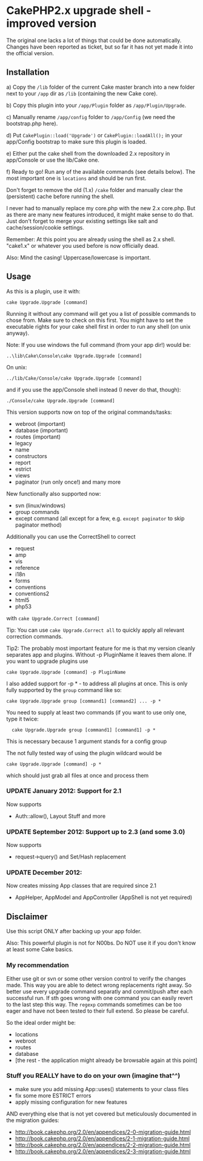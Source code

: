 # CakePHP2.x upgrade shell - improved version

The original one lacks a lot of things that could be done automatically.
Changes have been reported as ticket, but so far it has not yet made it into the official version.

## Installation

a) Copy the `/lib` folder of the current Cake master branch into a new folder next to your `/app` dir as `/lib` (containing the new Cake core).

b) Copy this plugin into your `/app/Plugin` folder as `/app/Plugin/Upgrade`.

c) Manually rename `/app/config` folder to `/app/Config` (we need the bootstrap.php here).

d) Put `CakePlugin::load('Upgrade')` or `CakePlugin::loadAll();` in your app/Config bootstrap to make sure this plugin is loaded.

e) Either put the cake shell from the downloaded 2.x repository in app/Console or use the lib/Cake one.

f) Ready to go! Run any of the available commands (see details below). The most important one is `locations` and should be run first.

Don't forget to remove the old (1.x) `/cake` folder and manually clear the (persistent) cache before running the shell.

I never had to manually replace my core.php with the new 2.x core.php. But as there are many new features introduced, it might make sense to do that.
Just don't forget to merge your existing settings like salt and cache/session/cookie settings.

Remember: At this point you are already using the shell as 2.x shell. "cake1.x" or whatever you used before is now officially dead.

Also: Mind the casing! Uppercase/lowercase is important.

## Usage

As this is a plugin, use it with:

    cake Upgrade.Upgrade [command]

Running it without any command will get you a list of possible commands to chose from. Make sure to check on this first.
You might have to set the executable rights for your cake shell first in order to run any shell (on unix anyway).

Note: If you use windows the full command (from your app dir!) would be:

    ..\lib\Cake\Console\cake Upgrade.Upgrade [command]

On unix:

	../lib/Cake/Console/cake Upgrade.Upgrade [command]

and if you use the app/Console shell instead (I never do that, though):

    ./Console/cake Upgrade.Upgrade [command]

This version supports now on top of the original commands/tasks:
- webroot (important)
- database (important)
- routes (important)
- legacy
- name
- constructors
- report
- estrict
- views
- paginator (run only once!)
and many more

New functionally also supported now:
- svn (linux/windows)
- group commands
- except command (all except for a few, e.g. `except paginator` to skip paginator method)

Additionally you can use the CorrectShell to correct
- request
- amp
- vis
- reference
- i18n
- forms
- conventions
- conventions2
- html5
- php53

with `cake Upgrade.Correct [command]`

Tip: You can use `cake Upgrade.Correct all` to quickly apply all relevant correction commands.

Tip2: The probably most important feature for me is that my version cleanly separates
app and plugins. Without -p PluginName it leaves them alone.
If you want to upgrade plugins use

    cake Upgrade.Upgrade [command] -p PluginName

I also added support for -p * - to address all plugins at once.
This is only fully supported by the `group` command like so:

    cake Upgrade.Upgrade group [command1] [command2] ... -p *

You need to supply at least two commands (if you want to use only one, type it twice:

	  cake Upgrade.Upgrade group [command1] [command1] -p *

This is necessary because 1 argument stands for a config group

The not fully tested way of using the plugin wildcard would be

    cake Upgrade.Upgrade [command] -p *

which should just grab all files at once and process them

### UPDATE January 2012: Support for 2.1
Now supports
- Auth::allow(), Layout Stuff and more

### UPDATE September 2012: Support up to 2.3 (and some 3.0)
Now supports
- request->query() and Set/Hash replacement

### UPDATE December 2012:
Now creates missing App classes that are required since 2.1
- AppHelper, AppModel and AppController (AppShell is not yet required)


## Disclaimer

Use this script ONLY after backing up your app folder.

Also: This powerful plugin is not for N00bs. Do NOT use it if you don't know at least some Cake basics.

### My recommendation
Either use git or svn or some other version control to verify the changes made.
This way you are able to detect wrong replacements right away. So better use every upgrade command separatly and commit/push after each successful run.
If sth goes wrong with one command you can easily revert to the last step this way. The `regexp` commands sometimes can be too eager and have not been tested to their full extend. So please be careful.

So the ideal order might be:
- locations
- webroot
- routes
- database
- [the rest - the application might already be browsable again at this point]

### Stuff you REALLY have to do on your own (imagine that^^)
- make sure you add missing App::uses() statements to your class files
- fix some more ESTRICT errors
- apply missing configuration for new features

AND everything else that is not yet covered but meticulously documented in the migration guides:

- http://book.cakephp.org/2.0/en/appendices/2-0-migration-guide.html
- http://book.cakephp.org/2.0/en/appendices/2-1-migration-guide.html
- http://book.cakephp.org/2.0/en/appendices/2-2-migration-guide.html
- http://book.cakephp.org/2.0/en/appendices/2-3-migration-guide.html